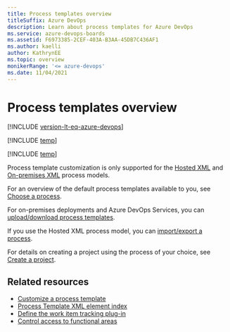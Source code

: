 ```yaml
---
title: Process templates overview
titleSuffix: Azure DevOps  
description: Learn about process templates for Azure DevOps  
ms.service: azure-devops-boards
ms.assetid: F6973385-2CEF-403A-B3AA-45DB7C436AF1
ms.author: kaelli
author: KathrynEE
ms.topic: overview
monikerRange: '<= azure-devops'
ms.date: 11/04/2021
---
```


# Process templates overview  

[!INCLUDE [version-lt-eq-azure-devops](../../includes/version-lt-eq-azure-devops.md)]

[!INCLUDE [temp](../../includes/choose-process-introduction.md)]

[!INCLUDE [temp](../../boards/includes/note-configure-customize.md)]
 

Process template customization is only supported for the [Hosted XML](../../organizations/settings/work/hosted-xml-process-model.md) and [On-premises XML](../on-premises-xml-process-model.md) process models.  
 
For an overview of the default process templates available to you, see [Choose a process](../../boards/work-items/guidance/choose-process.md?toc=/azure/devops/reference/toc.json&bc=/azure/devops/reference/breadcrumb/toc.json).

For on-premises deployments and Azure DevOps Services, you can [upload/download process templates](../../boards/work-items/guidance/manage-process-templates.md?toc=/azure/devops/reference/toc.json&bc=/azure/devops/reference/breadcrumb/toc.json). 

If you use the Hosted XML process model, you can [import/export a process](../../organizations/settings/work/import-process/import-process.md?toc=/azure/devops/reference/toc.json&bc=/azure/devops/reference/breadcrumb/toc.json).

For details on creating a project using the process of your choice, see [Create a project](../../organizations/projects/create-project.md). 

## Related resources

- [Customize a process template](customize-process.md)
- [Process Template XML element index](process-template-plug-ins-xml-elements-index.md)
- [Define the work item tracking plug-in](define-objects-track-work-items-plug-in.md)
- [Control access to functional areas](control-access-to-functional-areas.md)